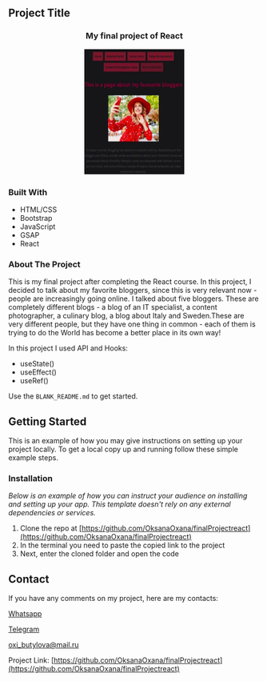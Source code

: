 <!-- PROJECT LOGO -->

## Project Title

 <h3 align="center">My final project of React</h3>
<div align="center">
  <a href="https://github.com/OksanaOxana/finalProjectreact">
    <img src="src/photo/photo_finalproject.jpg" alt="Logo" width="200" height="250">
  </a>
</div> 

### Built With

* HTML/CSS
* Bootstrap
* JavaScript
* GSAP
* React

<!-- ABOUT THE PROJECT -->

### About The Project

This is my final project after completing the React course. In this project, I decided to talk about my favorite bloggers, since this is very relevant now - people are increasingly going online. I talked about five bloggers. These are completely different blogs - a blog of an IT specialist, a content photographer, a culinary blog, a blog about Italy and Sweden.These are very different people, but they have one thing in common - each of them is trying to do the World has become a better place in its own way!

In this project I used API and Hooks:
* useState()
* useEffect()
* useRef()


Use the `BLANK_README.md` to get started.

<!-- GETTING STARTED -->
## Getting Started

This is an example of how you may give instructions on setting up your project locally.
To get a local copy up and running follow these simple example steps.


### Installation

_Below is an example of how you can instruct your audience on installing and setting up your app. This template doesn't rely on any external dependencies or services._

1. Clone the repo at [https://github.com/OksanaOxana/finalProjectreact](https://github.com/OksanaOxana/finalProjectreact)
2. In the terminal you need to paste the copied link to the project
3. Next, enter the cloned folder and open the code


<!-- CONTACT -->
## Contact


If you have any comments on my project, here are my contacts:

[Whatsapp](https://wa.me/+375299779119)

[Telegram](https://t.me/OxanaAksana)

[oxi_butylova@mail.ru](https://oxi_butylova@mail.ru)

Project Link: [https://github.com/OksanaOxana/finalProjectreact](https://github.com/OksanaOxana/finalProjectreact)
